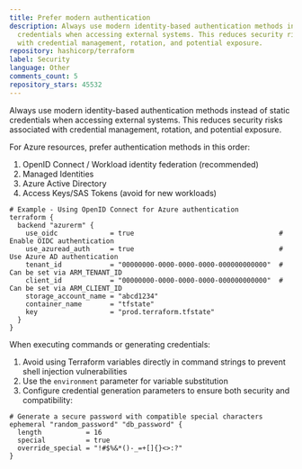 ```yaml
---
title: Prefer modern authentication
description: Always use modern identity-based authentication methods instead of static
  credentials when accessing external systems. This reduces security risks associated
  with credential management, rotation, and potential exposure.
repository: hashicorp/terraform
label: Security
language: Other
comments_count: 5
repository_stars: 45532
---
```


Always use modern identity-based authentication methods instead of static credentials when accessing external systems. This reduces security risks associated with credential management, rotation, and potential exposure.

For Azure resources, prefer authentication methods in this order:
1. OpenID Connect / Workload identity federation (recommended)
2. Managed Identities 
3. Azure Active Directory
4. Access Keys/SAS Tokens (avoid for new workloads)

```hcl
# Example - Using OpenID Connect for Azure authentication
terraform {
  backend "azurerm" {
    use_oidc             = true                                    # Enable OIDC authentication
    use_azuread_auth     = true                                    # Use Azure AD authentication
    tenant_id            = "00000000-0000-0000-0000-000000000000"  # Can be set via ARM_TENANT_ID
    client_id            = "00000000-0000-0000-0000-000000000000"  # Can be set via ARM_CLIENT_ID
    storage_account_name = "abcd1234"
    container_name       = "tfstate"
    key                  = "prod.terraform.tfstate"
  }
}
```

When executing commands or generating credentials:
1. Avoid using Terraform variables directly in command strings to prevent shell injection vulnerabilities
2. Use the `environment` parameter for variable substitution
3. Configure credential generation parameters to ensure both security and compatibility:

```hcl
# Generate a secure password with compatible special characters
ephemeral "random_password" "db_password" {
  length           = 16
  special          = true
  override_special = "!#$%&*()-_=+[]{}<>:?"
}
```